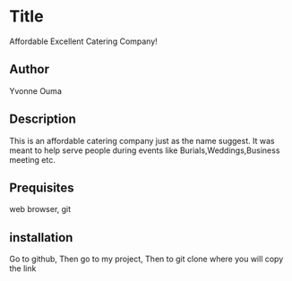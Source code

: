 # Title
Affordable Excellent Catering Company!
## Author
Yvonne Ouma
## Description
This is an affordable catering company just as the name suggest. It was meant to help serve people during events like Burials,Weddings,Business meeting etc.
## Prequisites
web browser,
git
## installation
Go to github,
Then go to my project,
Then to git clone where you will copy the link
